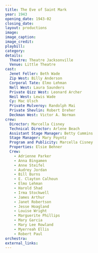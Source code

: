 ```yaml
---
title: The Eve of Saint Mark
year: 1943
opening_date: 1943-02
closing_date: 
layout: productions
image:
image_caption:
image_credit:
playbill: 
category: 
details:
  Theatre: Theatre Jacksonville
  Venue: Little Theatre
cast:
  Jenet Feller: Beth Wade
  Zip West: Billy Anderson
  Corporal Tate: Elmo Lehman
  Nell West: Laura Saunders
  Private Qizz West: Leonard Archer
  Neil West: Lewis Wade
  Cy: Mac Ulsch
  Private Mulveroy: Randolph Mai
  Private Shevlin: Robert Dreher
  Deckman West: Victor A. Norman
crew:
  Director: Marcella Cisney
  Technical Director: Arlene Beach
  Assistant Stage Manager: Betty Cummins
  Stage Manager: Mary Poyntz
  Program and Publicity: Marcella Cisney
  Properties: Elsie Behner
  Crew:
    - Adrienne Parker
    - Anna Bingamen
    - Anne Steifel
    - Audrey Jordan
    - Bill Burns
    - E. Clayton Calhoun
    - Elmo Lehman
    - Harold Shad
    - Irma Stockwell
    - James Arthur
    - Janet Robertson
    - Jesse Hoagland
    - Louise Wright
    - Marguerite Phillips
    - Mary Garcia
    - Mary Lee Rowland
    - Myerreah Ellis
    - Robert Paul
orchestra:
external_links:
---
```


